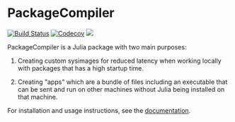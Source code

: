 # PackageCompiler

[![Build Status](https://travis-ci.com/JuliaComputing/PackageCompiler.jl.svg?branch=master)](https://travis-ci.com/JuliaComputing/PackageCompiler.jl)
[![Codecov](https://codecov.io/gh/JuliaComputing/PackageCompiler.jl/branch/master/graph/badge.svg)](https://codecov.io/gh/JuliaComputing/PackageCompiler.jl)
[![][docs-stable-img]][docs-stable-url]

PackageCompiler is a Julia package with two main purposes:

  1. Creating custom sysimages for reduced latency when working locally with packages that has a high startup time.

  2. Creating "apps" which are a bundle of files including an executable that can be sent and run on other machines without Julia being installed on that machine.

For installation and usage instructions, see the [documentation][docs-stable-url].

[docs-stable-img]: https://img.shields.io/badge/docs-stable-blue.svg
[docs-stable-url]: https://JuliaComputing.github.io/PackageCompiler.jl/dev
